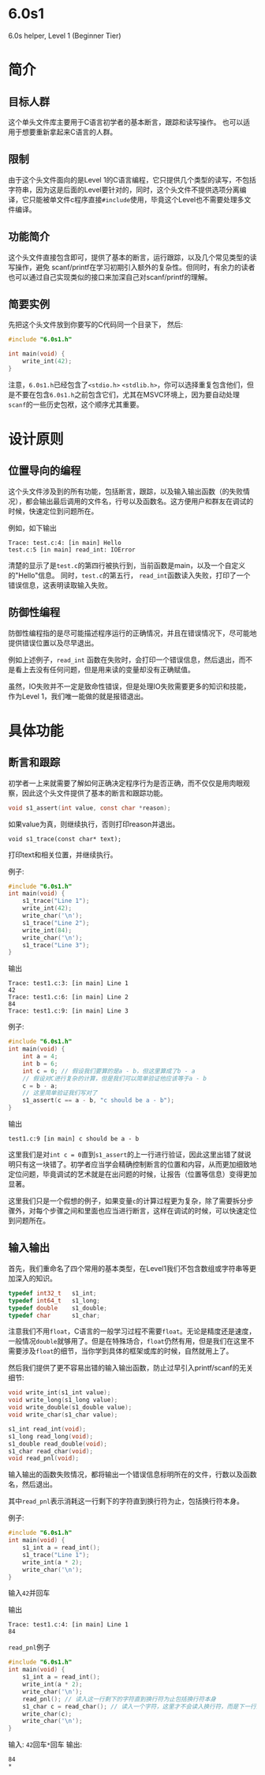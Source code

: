 # 6.0s1

6.0s helper, Level 1 (Beginner Tier)

# 简介


## 目标人群
这个单头文件库主要用于C语言初学者的基本断言，跟踪和读写操作。
也可以适用于想要重新拿起来C语言的人群。

## 限制
由于这个头文件面向的是Level 1的C语言编程，它只提供几个类型的读写，不包括字符串，因为这是后面的Level要针对的，同时，这个头文件不提供选项分离编译，它只能被单文件c程序直接`#include`使用，毕竟这个Level也不需要处理多文件编译。

## 功能简介
这个头文件直接包含即可，提供了基本的断言，运行跟踪，以及几个常见类型的读写操作，避免
scanf/printf在学习初期引入额外的复杂性。但同时，有余力的读者也可以通过自己实现类似的接口来加深自己对scanf/printf的理解。

## 简要实例

先把这个头文件放到你要写的C代码同一个目录下， 然后:

```c
#include "6.0s1.h"

int main(void) {
    write_int(42);
}
```

注意，`6.0s1.h`已经包含了`<stdio.h>` `<stdlib.h>`，你可以选择重复包含他们，但是不要在包含`6.0s1.h`之前包含它们，尤其在MSVC环境上，因为要自动处理`scanf`的一些历史包袱，这个顺序尤其重要。

# 设计原则

## 位置导向的编程
这个头文件涉及到的所有功能，包括断言，跟踪，以及输入输出函数（的失败情况），都会输出最后调用的文件名，行号以及函数名。这方便用户和群友在调试的时候，快速定位到问题所在。

例如，如下输出

```
Trace: test.c:4: [in main] Hello
test.c:5 [in main] read_int: IOError
```

清楚的显示了是`test.c`的第四行被执行到，当前函数是main，以及一个自定义的"Hello"信息。
同时，`test.c`的第五行， `read_int`函数读入失败，打印了一个错误信息，这表明读取输入失败。

## 防御性编程
防御性编程指的是尽可能描述程序运行的正确情况，并且在错误情况下，尽可能地提供错误位置以及尽早退出。

例如上述例子，`read_int` 函数在失败时，会打印一个错误信息，然后退出，而不是看上去没有任何问题，但是用来读的变量却没有正确赋值。 

虽然，IO失败并不一定是致命性错误，但是处理IO失败需要更多的知识和技能，作为Level 1，我们唯一能做的就是报错退出。




# 具体功能

## 断言和跟踪

初学者一上来就需要了解如何正确决定程序行为是否正确，而不仅仅是用肉眼观察，因此这个头文件提供了基本的断言和跟踪功能。

```C
void s1_assert(int value, const char *reason);
```
如果value为真，则继续执行，否则打印reason并退出。


```
void s1_trace(const char* text);
```
打印text和相关位置，并继续执行。


例子:
```C
#include "6.0s1.h"
int main(void) {
    s1_trace("Line 1");
    write_int(42);
    write_char('\n');
    s1_trace("Line 2");
    write_int(84);
    write_char('\n');
    s1_trace("Line 3");
}
```

输出
```
Trace: test1.c:3: [in main] Line 1
42
Trace: test1.c:6: [in main] Line 2
84
Trace: test1.c:9: [in main] Line 3
```

例子:
```C
#include "6.0s1.h"
int main(void) {
    int a = 4;
    int b = 6;
    int c = 0; // 假设我们要算的是a - b，但这里算成了b - a
    // 假设对C进行复杂的计算，但是我们可以简单验证他应该等于a - b
    c = b - a;
    // 这里简单验证我们写对了
    s1_assert(c == a - b, "c should be a - b");
}
```


输出
```
test1.c:9 [in main] c should be a - b
```
这里我们是对`int c = 0`直到`s1_assert`的上一行进行验证，因此这里出错了就说明只有这一块错了。初学者应当学会精确控制断言的位置和内容，从而更加细致地定位问题，毕竟调试的艺术就是在出问题的时候，让报告（位置等信息）变得更加显著。

这里我们只是一个假想的例子，如果变量`c`的计算过程更为复杂，除了需要拆分步骤外，对每个步骤之间和里面也应当进行断言，这样在调试的时候，可以快速定位到问题所在。

## 输入输出

首先，我们重命名了四个常用的基本类型，在Level1我们不包含数组或字符串等更加深入的知识。

```C
typedef int32_t   s1_int;
typedef int64_t   s1_long;
typedef double    s1_double;
typedef char      s1_char;
```

注意我们不用`float`，C语言的一般学习过程不需要`float`。无论是精度还是速度，一般情况`double`就够用了。但是在特殊场合，`float`仍然有用，但是我们在这里不需要涉及`float`的细节，当你学到具体的框架或库的时候，自然就用上了。

然后我们提供了更不容易出错的输入输出函数，防止过早引入printf/scanf的无关细节:


```C
void write_int(s1_int value);
void write_long(s1_long value);
void write_double(s1_double value);
void write_char(s1_char value);
```

```C
s1_int read_int(void);
s1_long read_long(void);
s1_double read_double(void);
s1_char read_char(void);
void read_pnl(void);
```

输入输出的函数失败情况，都将输出一个错误信息标明所在的文件，行数以及函数名，然后退出。

其中`read_pnl`表示消耗这一行剩下的字符直到换行符为止，包括换行符本身。

例子:

```C
#include "6.0s1.h"
int main(void) {
    s1_int a = read_int();
    s1_trace("Line 1");
    write_int(a * 2);
    write_char('\n');
}
```


输入`42`并回车

输出
```
Trace: test1.c:4: [in main] Line 1
84
```

`read_pnl`例子
```C
#include "6.0s1.h"
int main(void) {
    s1_int a = read_int();
    write_int(a * 2);
    write_char('\n');
    read_pnl(); // 读入这一行剩下的字符直到换行符为止包括换行符本身
    s1_char c = read_char(); // 读入一个字符，这里才不会读入换行符，而是下一行的第一个字符
    write_char(c);
    write_char('\n');
}
```

输入: `42`回车`*`回车
输出:
```
84
*
```

